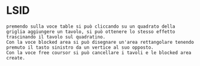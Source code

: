 # LSID
	premendo sulla voce table si può cliccando su un quadrato della griglia aggiungere un tavolo, si può ottenere lo stesso effetto trascinando il tavolo sul quadratino.
	Con la voce blocked area si può disegnare un'area rettangolare tenendo premuto il tasto sinistro da un vertice al suo opposto.
	Con la voce free coursor si può cancellare i tavoli e le blocked area create.
